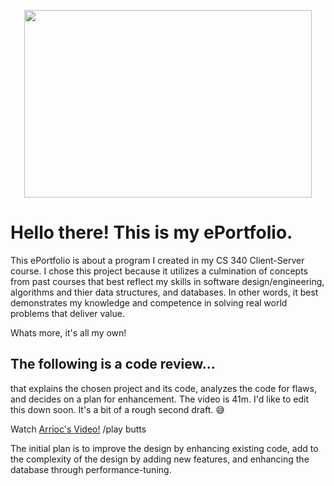 <p align="center">
  <img width="460" height="300" src="![myCatASCII](https://user-images.githubusercontent.com/73560858/120906778-6330ca00-c62a-11eb-8e63-6b8045a791f2.png)">
</p>

# Hello there! This is my ePortfolio.
This ePortfolio is about a program I created in my CS 340 Client-Server course. I chose this project because it utilizes a culmination of concepts from past courses that best reflect my skills in software design/engineering, algorithms and thier data structures, and databases. In other words, it best demonstrates my knowledge and competence in solving real world problems that deliver value. 

Whats more, it's all my own! 




## The following is a code review...
that explains the chosen project and its code, analyzes the code for flaws, and decides on a plan for enhancement. 
The video is 41m. I'd like to edit this down soon. It's a bit of a rough second draft. 😅


Watch [Arrioc's Video!](https://www.youtube.com/watch?v=wDXqfWe2RQw) /play butts


The initial plan is to improve the design by enhancing existing code, add to the complexity of the design by adding new features, and enhancing the database through performance-tuning. 
